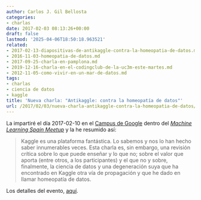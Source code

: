 ```yaml
---
author: Carlos J. Gil Bellosta
categories:
- charlas
date: 2017-02-03 08:13:26+00:00
draft: false
lastmod: '2025-04-06T18:50:18.963521'
related:
- 2017-02-13-diapositivas-de-antikaggle-contra-la-homeopatia-de-datos.md
- 2016-11-03-homeopatia-de-datos.md
- 2017-09-25-charla-en-pamplona.md
- 2019-12-16-charla-en-el-codingclub-de-la-uc3m-este-martes.md
- 2012-11-05-como-vivir-en-un-mar-de-datos.md
tags:
- charlas
- ciencia de datos
- kaggle
title: 'Nueva charla: "Antikaggle: contra la homeopatía de datos"'
url: /2017/02/03/nueva-charla-antikaggle-contra-la-homeopatia-de-datos/
---
```


La impartiré el día 2017-02-10 en el [Campus de Google](https://www.campus.co/madrid/es) dentro del [_Machine Learning Spain Meetup_](https://www.meetup.com/MachineLearningSpain/) y la he resumido así:

>Kaggle es una plataforma fantástica. Lo sabemos y nos lo han hecho saber innumerables veces. Esta charla es, sin embargo, una revisión crítica sobre lo que puede enseñar y lo que no; sobre el valor que aporta (entre otros, a los participantes) y el que no y sobre, finalmente, la ciencia de datos y una degeneración suya que ha encontrado en Kaggle otra vía de propagación y que he dado en llamar homeopatía de datos.

Los detalles del evento, [aquí](https://www.meetup.com/MachineLearningSpain/events/237397261/).